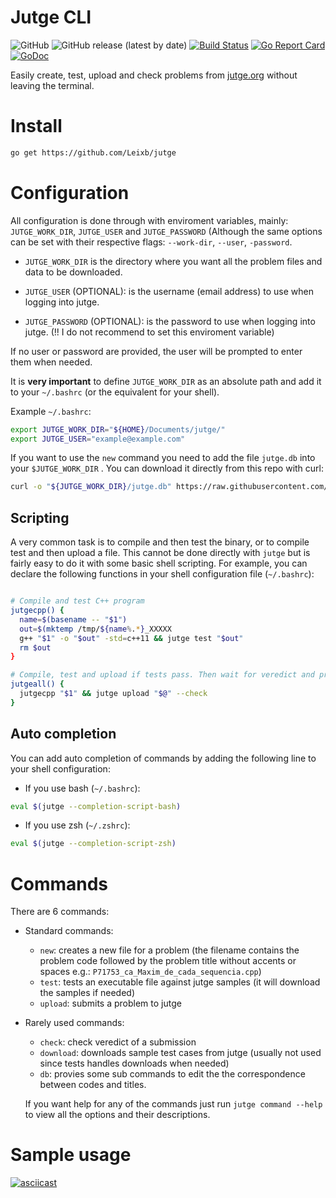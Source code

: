 # Jutge CLI
![GitHub](https://img.shields.io/github/license/Leixb/jutge)
![GitHub release (latest by date)](https://img.shields.io/github/v/release/Leixb/jutge)
[![Build Status](https://travis-ci.com/Leixb/jutge.svg?branch=master)](https://travis-ci.com/Leixb/jutge)
[![Go Report Card](https://goreportcard.com/badge/github.com/Leixb/jutge)](https://goreportcard.com/report/github.com/Leixb/jutge)
[![GoDoc](https://godoc.org/github.com/Leixb/jutge?status.svg)](https://godoc.org/github.com/Leixb/jutge)

Easily create, test, upload and check problems from [jutge.org](https://jutge.org) without leaving the terminal.

# Install

```sh
go get https://github.com/Leixb/jutge
```

# Configuration

All configuration is done through with enviroment variables, mainly: `JUTGE_WORK_DIR`, `JUTGE_USER` and `JUTGE_PASSWORD` (Although the same options can be set with their respective flags: `--work-dir`, `--user`, `-password`.

- `JUTGE_WORK_DIR` is the directory where you want all the problem files and data to be downloaded. 

- `JUTGE_USER` (OPTIONAL): is the username (email address) to use when logging into jutge.
- `JUTGE_PASSWORD` (OPTIONAL): is the password to use when logging into jutge. (!! I do not recommend to set this enviroment variable)

If no user or password are provided, the user will be prompted to enter them when needed.

It is **very important** to define `JUTGE_WORK_DIR` as an absolute path and add it to your `~/.bashrc` (or the equivalent for your shell).

 Example `~/.bashrc`:
```bash
export JUTGE_WORK_DIR="${HOME}/Documents/jutge/"
export JUTGE_USER="example@example.com"
```

If you want to use the `new` command you need to add the file `jutge.db` into your `$JUTGE_WORK_DIR` . You can download it directly from this repo with curl:

```bash
curl -o "${JUTGE_WORK_DIR}/jutge.db" https://raw.githubusercontent.com/Leixb/jutge/master/jutge.db
```

## Scripting
A very common task is to compile and then test the binary, or to compile test and then upload a file. This cannot be done directly with `jutge` but is fairly easy to do it with some basic shell scripting. For example, you can declare the following functions in your shell configuration file (`~/.bashrc`):

```bash

# Compile and test C++ program
jutgecpp() {
  name=$(basename -- "$1")
  out=$(mktemp /tmp/${name%.*}_XXXXX
  g++ "$1" -o "$out" -std=c++11 && jutge test "$out"
  rm $out
}

# Compile, test and upload if tests pass. Then wait for veredict and print it.
jutgeall() {
  jutgecpp "$1" && jutge upload "$@" --check
}
```

## Auto completion
You can add auto completion of commands by adding the following line to your shell configuration:

- If you use bash (`~/.bashrc`):
```bash
eval $(jutge --completion-script-bash)
```
- If you use zsh (`~/.zshrc`):
```zsh
eval $(jutge --completion-script-zsh)
```

# Commands

There are 6 commands:
- Standard commands:
  - `new`: creates a new file for a problem (the filename contains the problem code followed by the problem title without accents or spaces e.g.: `P71753_ca_Maxim_de_cada_sequencia.cpp`)
  - `test`: tests an executable file against jutge samples (it will download the samples if needed)
  - `upload`: submits a problem to jutge
- Rarely used commands:
  - `check`: check veredict of a submission
  - `download`: downloads sample test cases from jutge (usually not used since tests handles downloads when needed)
  - `db`: provies some sub commands to edit the the correspondence between codes and titles.
  
  If you want help for any of the commands just run `jutge command --help` to view all the options and their descriptions.

# Sample usage

[![asciicast](https://asciinema.org/a/dgHDQPtAqXyO5mGfDbJWzE8Ex.svg)](https://asciinema.org/a/dgHDQPtAqXyO5mGfDbJWzE8Ex)
